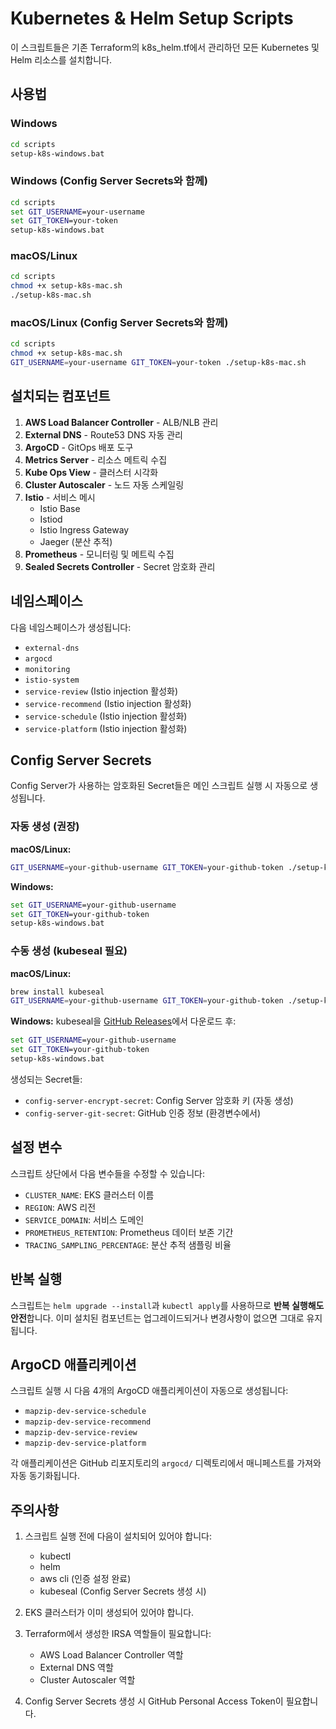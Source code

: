# Kubernetes & Helm Setup Scripts

이 스크립트들은 기존 Terraform의 k8s_helm.tf에서 관리하던 모든 Kubernetes 및 Helm 리소스를 설치합니다.

## 사용법

### Windows
```cmd
cd scripts
setup-k8s-windows.bat
```

### Windows (Config Server Secrets와 함께)
```cmd
cd scripts
set GIT_USERNAME=your-username
set GIT_TOKEN=your-token
setup-k8s-windows.bat
```

### macOS/Linux
```bash
cd scripts
chmod +x setup-k8s-mac.sh
./setup-k8s-mac.sh
```

### macOS/Linux (Config Server Secrets와 함께)
```bash
cd scripts
chmod +x setup-k8s-mac.sh
GIT_USERNAME=your-username GIT_TOKEN=your-token ./setup-k8s-mac.sh
```

## 설치되는 컴포넌트

1. **AWS Load Balancer Controller** - ALB/NLB 관리
2. **External DNS** - Route53 DNS 자동 관리
3. **ArgoCD** - GitOps 배포 도구
4. **Metrics Server** - 리소스 메트릭 수집
5. **Kube Ops View** - 클러스터 시각화
6. **Cluster Autoscaler** - 노드 자동 스케일링
7. **Istio** - 서비스 메시
   - Istio Base
   - Istiod
   - Istio Ingress Gateway
   - Jaeger (분산 추적)
8. **Prometheus** - 모니터링 및 메트릭 수집
9. **Sealed Secrets Controller** - Secret 암호화 관리

## 네임스페이스

다음 네임스페이스가 생성됩니다:
- `external-dns`
- `argocd`
- `monitoring`
- `istio-system`
- `service-review` (Istio injection 활성화)
- `service-recommend` (Istio injection 활성화)
- `service-schedule` (Istio injection 활성화)
- `service-platform` (Istio injection 활성화)

## Config Server Secrets

Config Server가 사용하는 암호화된 Secret들은 메인 스크립트 실행 시 자동으로 생성됩니다.

### 자동 생성 (권장)

**macOS/Linux:**
```bash
GIT_USERNAME=your-github-username GIT_TOKEN=your-github-token ./setup-k8s-mac.sh
```

**Windows:**
```cmd
set GIT_USERNAME=your-github-username
set GIT_TOKEN=your-github-token
setup-k8s-windows.bat
```

### 수동 생성 (kubeseal 필요)

**macOS/Linux:**
```bash
brew install kubeseal
GIT_USERNAME=your-github-username GIT_TOKEN=your-github-token ./setup-k8s-mac.sh
```

**Windows:**
kubeseal을 [GitHub Releases](https://github.com/bitnami-labs/sealed-secrets/releases)에서 다운로드 후:
```cmd
set GIT_USERNAME=your-github-username
set GIT_TOKEN=your-github-token
setup-k8s-windows.bat
```

생성되는 Secret들:
- `config-server-encrypt-secret`: Config Server 암호화 키 (자동 생성)
- `config-server-git-secret`: GitHub 인증 정보 (환경변수에서)

## 설정 변수

스크립트 상단에서 다음 변수들을 수정할 수 있습니다:
- `CLUSTER_NAME`: EKS 클러스터 이름
- `REGION`: AWS 리전
- `SERVICE_DOMAIN`: 서비스 도메인
- `PROMETHEUS_RETENTION`: Prometheus 데이터 보존 기간
- `TRACING_SAMPLING_PERCENTAGE`: 분산 추적 샘플링 비율

## 반복 실행

스크립트는 `helm upgrade --install`과 `kubectl apply`를 사용하므로 **반복 실행해도 안전**합니다. 이미 설치된 컴포넌트는 업그레이드되거나 변경사항이 없으면 그대로 유지됩니다.

## ArgoCD 애플리케이션

스크립트 실행 시 다음 4개의 ArgoCD 애플리케이션이 자동으로 생성됩니다:
- `mapzip-dev-service-schedule`
- `mapzip-dev-service-recommend` 
- `mapzip-dev-service-review`
- `mapzip-dev-service-platform`

각 애플리케이션은 GitHub 리포지토리의 `argocd/` 디렉토리에서 매니페스트를 가져와 자동 동기화됩니다.

## 주의사항

1. 스크립트 실행 전에 다음이 설치되어 있어야 합니다:
   - kubectl
   - helm
   - aws cli (인증 설정 완료)
   - kubeseal (Config Server Secrets 생성 시)

2. EKS 클러스터가 이미 생성되어 있어야 합니다.

3. Terraform에서 생성한 IRSA 역할들이 필요합니다:
   - AWS Load Balancer Controller 역할
   - External DNS 역할
   - Cluster Autoscaler 역할

4. Config Server Secrets 생성 시 GitHub Personal Access Token이 필요합니다.